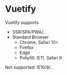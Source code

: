 # Vuetify

Vuetify supports 

- SSR/SPA/PWA/..
- Standard Browser
  - Chrome, Safari 10+
  - Firefox
  - Edge
  - Pollyfill: IE11, Safari 9

Not supported: IE10/9/..

